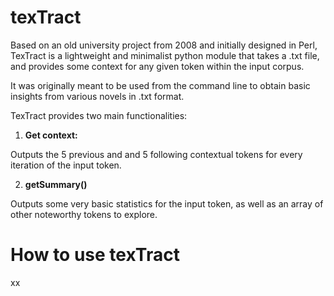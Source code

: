 # **texTract**

Based on an old university project from 2008 and initially designed in Perl, TexTract is a lightweight and minimalist python module that takes a .txt file, and provides some context for any given token within the input corpus.

It was originally meant to be used from the command line to obtain basic insights from various novels in .txt format.

TexTract provides two main functionalities:

1. **Get context:**

Outputs the 5 previous and and 5 following contextual tokens for every iteration of the input token.

2. **getSummary()**

Outputs some very basic statistics for the input token, as well as an array of other noteworthy tokens to explore.

# **How to use texTract**

xx

